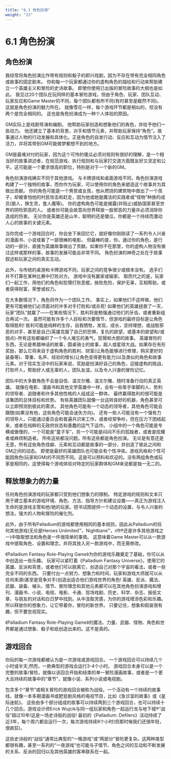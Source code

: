 ```yaml
---
title: "6.1 角色扮演"
weight: "23"
---
```

# 6.1 角色扮演

## 角色扮演

我经常将角色扮演比作带有规则和骰子的即兴戏剧，因为不存在带有完全相同角色或故事的固定剧本。
你和每一个玩家都通过你的虚构角色的描绘和行动来帮助建立一个英雄主义和冒险的史诗故事。
即使你使用已出版的冒险故事的大纲也是如此。
我见过20个团队在玩同样的基本冒险游戏，但由于角色、玩家、团队互动、玩家反应和Game Master的不同，每个团队都有所不同(有时甚至是截然不同)。这就是角色扮演的魅力所在。
就像雪花一样，每个游戏环节都是相似的，但没有两个是完全相同的。
这也是角色扮演成为一种个人体验的原因。

GM实际上是戏剧导演和编剧。
他帮助玩家创造和想象他们的角色，并给予他们一些动力。
他还建立了基本的背景，对手和情节元素，并帮助玩家保持“角色”。故事通过人物的行动发展和具体化。正是角色的自发行动、反应和互动为情节注入了活力，并将其带到GM可能做梦都想不到的地方。

GM是最难对付的玩家，因为这个可怜的傻瓜必须对规则有很好的理解，是一个相当好的故事讲述者，在规范游戏、执行规则和与玩家打交道方面既友好又坚定和公平。这可能是一个要求很高的职位，特别是对于一个新的GM。

角色扮演游戏确实不同于其他游戏。
与卡牌游戏和桌面游戏不同，角色扮演游戏构建了一个独特的故事，而你作为玩家，可以使用你的角色来塑造这个故事并为其做出贡献。
你的角色可能是一个男孩或女孩，他从燃烧的建筑物中救出了一个孩子，却被害怕他的村民攻击和赶走，因为他或她是魔法的实践者或“怪物”种族的成员(狼人，换生灵，食人魔等)。
你的虚构角色可能是揭露(并阻止)威胁国家甚至世界的阴险邪恶的人。
或者你可能会故意向世界释放一股邪恶的力量并必须消除你造成的伤害。
无论你是英雄还是山羊，聪明的还是傻瓜，你都是一个持续而激动人心的故事的关键元素。

当你完成一个游戏回合时，你会坐下来回忆它，就好像你刚刚读了一系列令人兴奋的漫画书、小说或看了一部很棒的电影。
但最棒的是，你，通过你的角色，是行动的一部分，直接为英雄故事做出了贡献。如果你不在那里，你的虚构人物没有做过这样或那样的事，故事的发展可能会非常不同。
角色扮演的神奇之处在于故事叙述和玩家之间的真实互动。

此外，与传统的桌游和卡牌游戏不同，玩家之间的竞争很少或根本没有。
选手们并不打算在某种比赛中打败对方。
游戏中没有赢家或输家。
取而代之的是，玩家们一起工作，用他们的角色和狡猾打败恶棍，挫败危险，保护无辜，互相帮助，或者获得财富，荣誉或权力。

在大多数情况下，角色将作为一个团队工作。
事实上，如果他们不这样做，他们更有可能被他们必须面对的许多对手打败和/或杀死!
如果他们的英雄拯救了一天，玩家“团队”就赢了——在某些情况下，胜利将是勉强通过他们的牙齿，或者重新组合再试一次。
虽然可能有许多个人目标和次要情节，但游戏的最终目标是让角色取得胜利!
胜利可能是纯粹的生存，自我牺牲，发现，成长，坚持理想，或战胜邪恶的对手，甚至是自己(英雄克服了自己的恐惧，复仇的欲望，或基本的欲望和/或弱点)-所有这些都编织了一个令人难忘的勇气，狡猾和大胆的故事。
英雄冒险的东西，无论是希腊神话的故事，圆桌骑士的故事，超人或星球大战。如果存在有形奖励，那么它将来自于虚构角色的胜利、财富(让角色能够进行修理，购买更好的装备等)、尊重、名声、经验的增长(让角色变得更有能力)以及类似的角色和故事元素。对于现实生活中的玩家来说，奖励是扮演好自己的角色，迎接虚构的挑战，打败坏人，帮助好人或无辜的人，团队友谊，以及令人兴奋的冒险记忆。

团队中的大多数角色不会是自信、温文尔雅、温文尔雅、随时准备行动的真正英雄。
就像在电影、漫画书和其他文学英雄中一样，会有一些笨手笨脚的人、势利的领导者、追随者和许多其他性格的人组成这一群体。
最终赢得胜利的很可能是该集团的总体目标和优势。
有些英雄团队就像一台运转良好的机器，角色甚至可以立即预测到彼此的需求。
其他角色可能有一个动态的领导者，其他角色可能会跟随(如果没有他，这些角色可能会迷失方向)。
还有一些人可能没有一个强有力的领导人，只能通过委员会和普遍共识来工作，或者经常争吵，但在压力下团结起来，或者在纯粹的无政府状态和愚蠢的运气下运作。
小组中的一个角色可能是专横或傲慢的，一个可能是“童子军”，另一个可能是闷闷不乐的孤独者，或者是炫耀者或麻烦制造者。
所有这些都没问题。所有这些都是角色扮演。
无论是有意还是无意，所有这些角色怪癖、元素和互动都是故事的一部分，并创造了彼此之间和GM之间的动态。
即使是最好的英雄团队也可能会有个性冲突。游戏风格和个性可能因角色(玩家和GM)的不同而不同。这是可以预料和欢迎的。没有两组角色或玩家是相同的，这使得每个游戏体验对特定的玩家群体和GM来说都是独一无二的。

## 释放想象力的力量

任何角色扮演游戏的玩家都只受到他们想象力的限制。
特定游戏的规则和文本只用于建立基本的游戏环境、角色、方法、指导方针和建议设置——真正为游戏注入生命的是游戏主管和他/她的玩家。钯书试图提供一个动态的设置，与令人兴奋的想法，强大的人物和冒险的催化剂。

此外，由于所有Palladium的游戏都使用相同的基本规则，因此从Palladium的任何其他游戏(无论是Heroes Unlimited™，Nightbane™，rift®还是许多其他游戏之一)中吸取想法和角色是一件很简单的事情。
这意味着Game Master可以从一款游戏中提取角色、设置和理念，并将其放入另一款游戏中，而无需修改。

《Palladium Fantasy Role-Playing Game》为你的游戏乐趣奠定了基础，你可以从中创造出一些乐趣。
玩家可以紧盯着《Palladium Fantasy Universe》，使用它的英雄、反派和背景，或者他们可以脱离它，创造自己对那个宇宙的看法，或者一些完全不同的东西。
只要付出一点努力、想象力和时间，玩家和游戏大师就可以从任何来源(甚至是竞争对手)创造出适合他们游戏世界的角色!
英雄、反派、魔法、武器、装备、噱头、情节、冒险理念和其他元素都可以在其他角色扮演游戏和增刊、漫画书、小说、电视、电影、卡通、现场戏剧、历史、科学、杂志、报纸文章、与朋友的对话和白日梦中找到。从中汲取灵感，为你的游戏增添色彩和乐趣。
所以释放你的想象力，让它带着你，冒险的新世界。
只要记住，想象和假装很有趣，但不要忽视现实。

《Palladium Fantasy Role-Playing Game》的魔法、力量、武器、怪物、角色和世界都是通过想象、骰子和纸创造出来的。这不是真的。

## 游戏回合

你玩的每一次游戏都被认为是一次游戏或游戏回合。
一个游戏回合可以持续几个小时或半天;然而，一款典型的游戏会运行3-4个小时。
游戏回合本身可以是一个完整的故事/冒险，就像以该回合开始和结束的单一冒险漫画故事，或者是一个更大且持续的故事中的“章节”，就像小说、系列小说或电视剧。

包含多个“章节”或相关冒险的游戏回合被称为战役。一个活动有一个持续的故事线，就像一本多期漫画书或肥皂剧风格的电视节目，比如《急诊室的故事》或《星际迷航》。
这些由多个部分组成的故事可以持续两到三个游戏回合，也可以持续十几个回合。游戏设计师Erick Wujcik与同一组玩家和角色一起运行龙与地下城®“战役”超过10年!这是一场史诗般的战役!
最初的《Palladium: Defilers》活动持续了近3年，每个周六都会运行一次，每次游戏持续8个小时(但那时候我们还很年轻，很疯狂)。

这些史诗般的“战役”通常比典型的“一晚游戏”或“两部分”冒险更复杂。这两种类型都很有趣，甚至一系列的“一夜游戏”也可能与子情节、角色之间的互动和不断发展的关系、反派的回归以及其他英雄的客串联系在一起。
